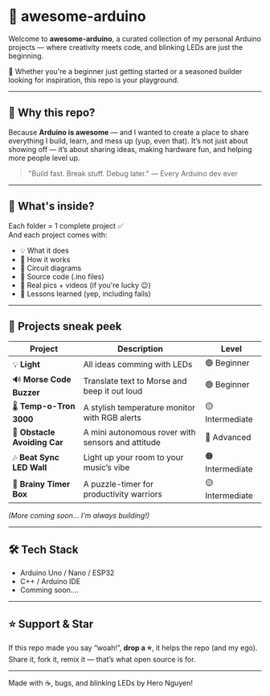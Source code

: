 # 🚀 awesome-arduino  
Welcome to **awesome-arduino**, a curated collection of my personal Arduino projects — where creativity meets code, and blinking LEDs are just the beginning.

👾 Whether you're a beginner just getting started or a seasoned builder looking for inspiration, this repo is your playground.

---

## 🌟 Why this repo?
Because **Arduino is awesome** — and I wanted to create a place to share everything I build, learn, and mess up (yup, even that). It’s not just about showing off — it’s about sharing ideas, making hardware fun, and helping more people level up.

> "Build fast. Break stuff. Debug later." — Every Arduino dev ever

---

## 🔧 What's inside?

Each folder = 1 complete project ✅  
And each project comes with:
- 💡 What it does
- 🧠 How it works
- 🔌 Circuit diagrams
- 🧰 Source code (.ino files)
- 📸 Real pics + videos (if you're lucky 😉)
- 🎯 Lessons learned (yep, including fails)

---

## 📁 Projects sneak peek

| Project | Description | Level |
|--------|-------------|-------|
|💡  **Light** | All ideas comming with LEDs | 🟢 Beginner | In practice|
| 🔊 **Morse Code Buzzer** | Translate text to Morse and beep it out loud | 🟢 Beginner | Comming soon|
| 🌡️ **Temp-o-Tron 3000** | A stylish temperature monitor with RGB alerts | 🟡 Intermediate | Comming soon|
| 🤖 **Obstacle Avoiding Car** | A mini autonomous rover with sensors and attitude | 🔴 Advanced | Comming soon |
| 🎶 **Beat Sync LED Wall** | Light up your room to your music’s vibe | 🟠 Intermediate | Comming soon|
| 🧠 **Brainy Timer Box** | A puzzle-timer for productivity warriors | 🟡 Intermediate | Comming soon|

_(More coming soon... I’m always building!)_

---

## 🛠️ Tech Stack
- Arduino Uno / Nano / ESP32
- C++ / Arduino IDE
- Comming soon....
---

## ⭐ Support & Star
If this repo made you say “woah!”, **drop a ⭐**, it helps the repo (and my ego).  
Share it, fork it, remix it — that’s what open source is for.

---

Made with ☕, bugs, and blinking LEDs by Hero Nguyen!
